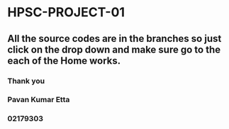# HPSC-PROJECT-01

## All the source codes are in the branches so just click on the drop down and make sure go to the each of the Home works.

### Thank you

### Pavan Kumar Etta
### 02179303
